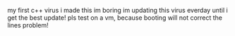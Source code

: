 my first c++ virus
i made this im boring
im updating this virus everday until i get the best update!
pls test on a vm, because booting will not correct the lines problem!
